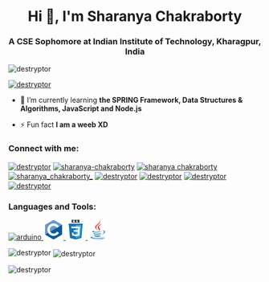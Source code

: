 <h1 align="center">Hi 👋, I'm Sharanya Chakraborty</h1>
<h3 align="center">A CSE Sophomore at Indian Institute of Technology, Kharagpur, India</h3>

<p align="left"> <img src="https://komarev.com/ghpvc/?username=destryptor&label=Profile%20views&color=0e75b6&style=flat" alt="destryptor" /> </p>

<p align="left"> <a href="https://github.com/ryo-ma/github-profile-trophy"><img src="https://github-profile-trophy.vercel.app/?username=destryptor" alt="destryptor" /></a> </p>

- 🌱 I’m currently learning **the SPRING Framework, Data Structures & Algorithms, JavaScript and Node.js**

- ⚡ Fun fact **I am a weeb XD**

<h3 align="left">Connect with me:</h3>
<p align="left">
<a href="https://twitter.com/destryptor" target="blank"><img align="center" src="https://raw.githubusercontent.com/rahuldkjain/github-profile-readme-generator/master/src/images/icons/Social/twitter.svg" alt="destryptor" height="30" width="40" /></a>
<a href="https://linkedin.com/in/sharanya-chakraborty" target="blank"><img align="center" src="https://raw.githubusercontent.com/rahuldkjain/github-profile-readme-generator/master/src/images/icons/Social/linked-in-alt.svg" alt="sharanya-chakraborty" height="30" width="40" /></a>
<a href="https://fb.com/sharanya chakraborty" target="blank"><img align="center" src="https://raw.githubusercontent.com/rahuldkjain/github-profile-readme-generator/master/src/images/icons/Social/facebook.svg" alt="sharanya chakraborty" height="30" width="40" /></a>
<a href="https://instagram.com/sharanya_chakraborty_" target="blank"><img align="center" src="https://raw.githubusercontent.com/rahuldkjain/github-profile-readme-generator/master/src/images/icons/Social/instagram.svg" alt="sharanya_chakraborty_" height="30" width="40" /></a>
<a href="https://codeforces.com/profile/destryptor" target="blank"><img align="center" src="https://raw.githubusercontent.com/rahuldkjain/github-profile-readme-generator/master/src/images/icons/Social/codeforces.svg" alt="destryptor" height="30" width="40" /></a>
<a href="https://www.leetcode.com/destryptor" target="blank"><img align="center" src="https://raw.githubusercontent.com/rahuldkjain/github-profile-readme-generator/master/src/images/icons/Social/leet-code.svg" alt="destryptor" height="30" width="40" /></a>
<a href="https://auth.geeksforgeeks.org/user/destryptor" target="blank"><img align="center" src="https://raw.githubusercontent.com/rahuldkjain/github-profile-readme-generator/master/src/images/icons/Social/geeks-for-geeks.svg" alt="destryptor" height="30" width="40" /></a>
<a href="https://discord.gg/destryptor" target="blank"><img align="center" src="https://raw.githubusercontent.com/rahuldkjain/github-profile-readme-generator/master/src/images/icons/Social/discord.svg" alt="destryptor" height="30" width="40" /></a>
</p>

<h3 align="left">Languages and Tools:</h3>
<p align="left"> <a href="https://www.arduino.cc/" target="_blank" rel="noreferrer"> <img src="https://cdn.worldvectorlogo.com/logos/arduino-1.svg" alt="arduino" width="40" height="40"/> </a> <a href="https://www.cprogramming.com/" target="_blank" rel="noreferrer"> <img src="https://raw.githubusercontent.com/devicons/devicon/master/icons/c/c-original.svg" alt="c" width="40" height="40"/> </a> <a href="https://www.w3schools.com/css/" target="_blank" rel="noreferrer"> <img src="https://raw.githubusercontent.com/devicons/devicon/master/icons/css3/css3-original-wordmark.svg" alt="css3" width="40" height="40"/> </a> <a href="https://www.java.com" target="_blank" rel="noreferrer"> <img src="https://raw.githubusercontent.com/devicons/devicon/master/icons/java/java-original.svg" alt="java" width="40" height="40"/> </a> </p>

<p><img align="left" src="https://github-readme-stats.vercel.app/api/top-langs?username=destryptor&show_icons=true&locale=en&layout=compact" alt="destryptor" /></p>

<p>&nbsp;<img align="center" src="https://github-readme-stats.vercel.app/api?username=destryptor&show_icons=true&locale=en" alt="destryptor" /></p>

<p><img align="center" src="https://github-readme-streak-stats.herokuapp.com/?user=destryptor&" alt="destryptor" /></p>
